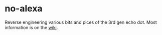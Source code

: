 # no-alexa
Reverse engineering various bits and pices of the 3rd gen echo dot. Most information is on the [wiki](https://github.com/jvandewiel/no-alexa/wiki).
